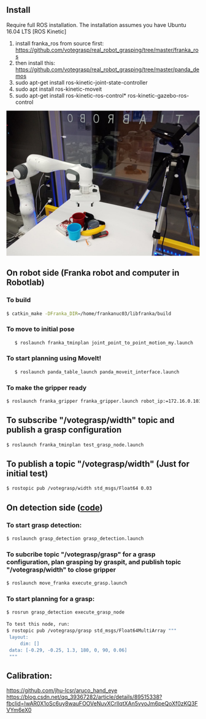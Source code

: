 ## Install
Require full ROS installation. The installation assumes you have Ubuntu 16.04 LTS [ROS Kinetic]
1. install franka_ros from source first: https://github.com/votegrasp/real_robot_grasping/tree/master/franka_ros
2. then install this: https://github.com/votegrasp/real_robot_grasping/tree/master/panda_demos
3. sudo apt-get install ros-kinetic-joint-state-controller
4. sudo apt install ros-kinetic-moveit
5. sudo apt-get install ros-kinetic-ros-control* ros-kinetic-gazebo-ros-control

![robotlab](docs/robotlab.jpg)

## On robot side (Franka robot and computer in Robotlab)
### To build
   ```bash
   $ catkin_make -DFranka_DIR=/home/frankanuc03/libfranka/build
   ```
   
### To move to initial pose
```bash
   $ roslaunch franka_tminplan joint_point_to_point_motion_my.launch
 ```
### To start planning using MoveIt!
```bash
   $ roslaunch panda_table_launch panda_moveit_interface.launch
   ```
### To make the gripper ready
   ```bash
   $ roslaunch franka_gripper franka_gripper.launch robot_ip:=172.16.0.103
   ```
## To subscribe "/votegrasp/width" topic and publish a grasp configuration
   ```bash
   $ roslaunch franka_tminplan test_grasp_node.launch
   ```
## To publish a topic "/votegrasp/width" (Just for initial test)
   ```bash
   $ rostopic pub /votegrasp/width std_msgs/Float64 0.03
   ```
## On detection side ([code](https://github.com/votegrasp/simulation_grasping/tree/master/franka_vision_manipulation))
### To start grasp detection:
   ```bash
   $ roslaunch grasp_detection grasp_detection.launch
   ```
### To subcribe topic "/votegrasp/grasp" for a grasp configuration, plan grasping by graspit, and publish topic "/votegrasp/width" to close gripper
   ```bash
   $ roslaunch move_franka execute_grasp.launch
   ```
### To start planning for a grasp:
   ```bash
   $ rosrun grasp_detection execute_grasp_node
   ```
   ```bash
   To test this node, run:
   $ rostopic pub /votegrasp/grasp std_msgs/Float64MultiArray """
    layout:
        dim: []                                
    data: [-0.29, -0.25, 1.3, 180, 0, 90, 0.06]
    """
   ```
   
## Calibration:
https://github.com/jhu-lcsr/aruco_hand_eye <br/>
https://blog.csdn.net/qq_39367282/article/details/89515338?fbclid=IwAR0X1oSc6uy8wauFOOVeNuvXCrIlqtXAn5vyoJm6peQoXf0zKQ3FVYm6eX0
